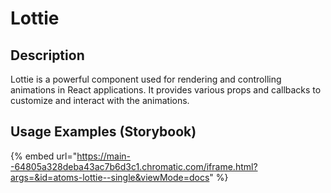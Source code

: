 # Lottie

## Description

Lottie is a powerful component used for rendering and controlling animations in React applications. It provides various props and callbacks to customize and interact with the animations.

## Usage Examples (Storybook)

{% embed url="https://main--64805a328deba43ac7b6d3c1.chromatic.com/iframe.html?args=&id=atoms-lottie--single&viewMode=docs" %}

